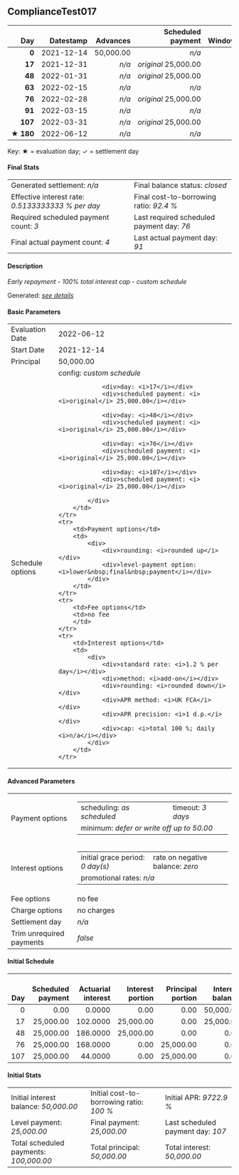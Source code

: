 <h2>ComplianceTest017</h2>
<table>
    <thead style="vertical-align: bottom;">
        <th class="ci00" style="text-align: right;">Day</th>
        <th class="ci01" style="text-align: right;">Datestamp</th>
        <th class="ci02" style="text-align: right;">Advances</th>
        <th class="ci03" style="text-align: right;">Scheduled payment</th>
        <th class="ci04" style="text-align: right;">Window</th>
        <th class="ci05" style="text-align: right;">Payment due</th>
        <th class="ci06" style="text-align: right;">Actual payments</th>
        <th class="ci07" style="text-align: right;">Paid by</th>
        <th class="ci08" style="text-align: right;">Net effect</th>
        <th class="ci09" style="text-align: right;">Payment status</th>
        <th class="ci10" style="text-align: right;">Balance status</th>
        <th class="ci11" style="text-align: right;">Actuarial interest</th>
        <th class="ci12" style="text-align: right;">New interest</th>
        <th class="ci13" style="text-align: right;">Interest portion</th>
        <th class="ci14" style="text-align: right;">Principal portion</th>
        <th class="ci15" style="text-align: right;">Interest balance</th>
        <th class="ci16" style="text-align: right;">Principal balance</th>
        <th class="ci17" style="text-align: right;">Settlement figure</th>
    </thead>
    <tr style="text-align: right;">
        <td class="ci00"><b>0</b></td>
        <td class="ci01" style="white-space: nowrap;">2021-12-14</td>
        <td class="ci02">50,000.00</td>
        <td class="ci03" style="white-space: nowrap;"><i>n/a<i></td>
        <td class="ci04">0</td>
        <td class="ci05">0.00</td>
        <td class="ci06"></td>
        <td class="ci07"></td>
        <td class="ci08">0.00</td>
        <td class="ci09"><i>none&nbsp;scheduled</i></td>
        <td class="ci10">open</td>
        <td class="ci11">0.0000</td>
        <td class="ci12">0.0000</td>
        <td class="ci13">0.00</td>
        <td class="ci14">0.00</td>
        <td class="ci15">500.0000</td>
        <td class="ci16">50,000.00</td>
        <td class="ci17">50,000.00</td>
    </tr>
    <tr style="text-align: right;">
        <td class="ci00"><b>17</b></td>
        <td class="ci01" style="white-space: nowrap;">2021-12-31</td>
        <td class="ci02"><i>n/a</i></td>
        <td class="ci03" style="white-space: nowrap;"><i>original</i> 25,000.00</td>
        <td class="ci04">1</td>
        <td class="ci05">25,000.00</td>
        <td class="ci06"><b>0</b>&nbsp;<i>confirmed</i>&nbsp;25,000.00</td>
        <td class="ci07"><b>17#0</b>&nbsp;25,000.00</td>
        <td class="ci08">25,000.00</td>
        <td class="ci09"><i>payment&nbsp;made</i></td>
        <td class="ci10">open</td>
        <td class="ci11">102.0000</td>
        <td class="ci12">0.0000</td>
        <td class="ci13">25,000.00</td>
        <td class="ci14">0.00</td>
        <td class="ci15">250.0000</td>
        <td class="ci16">50,000.00</td>
        <td class="ci17">35,200.00</td>
    </tr>
    <tr style="text-align: right;">
        <td class="ci00"><b>48</b></td>
        <td class="ci01" style="white-space: nowrap;">2022-01-31</td>
        <td class="ci02"><i>n/a</i></td>
        <td class="ci03" style="white-space: nowrap;"><i>original</i> 25,000.00</td>
        <td class="ci04">2</td>
        <td class="ci05">25,000.00</td>
        <td class="ci06"><b>0</b>&nbsp;<i>confirmed</i>&nbsp;25,000.00</td>
        <td class="ci07"><b>48#0</b>&nbsp;25,000.00</td>
        <td class="ci08">25,000.00</td>
        <td class="ci09"><i>payment&nbsp;made</i></td>
        <td class="ci10">open</td>
        <td class="ci11">186.0000</td>
        <td class="ci12">0.0000</td>
        <td class="ci13">25,000.00</td>
        <td class="ci14">0.00</td>
        <td class="ci15">0.0000</td>
        <td class="ci16">50,000.00</td>
        <td class="ci17">28,800.00</td>
    </tr>
    <tr style="text-align: right;">
        <td class="ci00"><b>63</b></td>
        <td class="ci01" style="white-space: nowrap;">2022-02-15</td>
        <td class="ci02"><i>n/a</i></td>
        <td class="ci03" style="white-space: nowrap;"><i>n/a<i></td>
        <td class="ci04">2</td>
        <td class="ci05">0.00</td>
        <td class="ci06"><b>0</b>&nbsp;<i>confirmed</i>&nbsp;25,000.00</td>
        <td class="ci07"></td>
        <td class="ci08">25,000.00</td>
        <td class="ci09"><i>extra&nbsp;payment</i></td>
        <td class="ci10">open</td>
        <td class="ci11">90.0000</td>
        <td class="ci12">0.0000</td>
        <td class="ci13">0.00</td>
        <td class="ci14">25,000.00</td>
        <td class="ci15">0.0000</td>
        <td class="ci16">25,000.00</td>
        <td class="ci17">12,800.00</td>
    </tr>
    <tr style="text-align: right;">
        <td class="ci00"><b>76</b></td>
        <td class="ci01" style="white-space: nowrap;">2022-02-28</td>
        <td class="ci02"><i>n/a</i></td>
        <td class="ci03" style="white-space: nowrap;"><i>original</i> 25,000.00</td>
        <td class="ci04">3</td>
        <td class="ci05">0.00</td>
        <td class="ci06"></td>
        <td class="ci07"><b>63#0</b>&nbsp;25,000.00</td>
        <td class="ci08">0.00</td>
        <td class="ci09"><i>nothing&nbsp;due</i></td>
        <td class="ci10">open</td>
        <td class="ci11">39.0000</td>
        <td class="ci12">0.0000</td>
        <td class="ci13">0.00</td>
        <td class="ci14">0.00</td>
        <td class="ci15">0.0000</td>
        <td class="ci16">25,000.00</td>
        <td class="ci17">16,700.00</td>
    </tr>
    <tr style="text-align: right;">
        <td class="ci00"><b>91</b></td>
        <td class="ci01" style="white-space: nowrap;">2022-03-15</td>
        <td class="ci02"><i>n/a</i></td>
        <td class="ci03" style="white-space: nowrap;"><i>n/a<i></td>
        <td class="ci04">3</td>
        <td class="ci05">0.00</td>
        <td class="ci06"><b>0</b>&nbsp;<i>confirmed</i>&nbsp;21,200.00</td>
        <td class="ci07"></td>
        <td class="ci08">21,200.00</td>
        <td class="ci09"><i>extra&nbsp;payment</i></td>
        <td class="ci10">closed</td>
        <td class="ci11">45.0000</td>
        <td class="ci12">-38.0000</td>
        <td class="ci13">-3,800.00</td>
        <td class="ci14">25,000.00</td>
        <td class="ci15">0.0000</td>
        <td class="ci16">0.00</td>
        <td class="ci17">0.00</td>
    </tr>
    <tr style="text-align: right;">
        <td class="ci00"><b>107</b></td>
        <td class="ci01" style="white-space: nowrap;">2022-03-31</td>
        <td class="ci02"><i>n/a</i></td>
        <td class="ci03" style="white-space: nowrap;"><i>original</i> 25,000.00</td>
        <td class="ci04">4</td>
        <td class="ci05">0.00</td>
        <td class="ci06"></td>
        <td class="ci07"><b>91#0</b>&nbsp;21,200.00</td>
        <td class="ci08">0.00</td>
        <td class="ci09"><i>no&nbsp;longer&nbsp;required</i></td>
        <td class="ci10">closed</td>
        <td class="ci11">0.0000</td>
        <td class="ci12">0.0000</td>
        <td class="ci13">0.00</td>
        <td class="ci14">0.00</td>
        <td class="ci15">0.0000</td>
        <td class="ci16">0.00</td>
        <td class="ci17">0.00</td>
    </tr>
    <tr style="text-align: right;">
        <td class="ci00">&#x2605;&nbsp;<b>180</b></td>
        <td class="ci01" style="white-space: nowrap;">2022-06-12</td>
        <td class="ci02"><i>n/a</i></td>
        <td class="ci03" style="white-space: nowrap;"><i>n/a<i></td>
        <td class="ci04">4</td>
        <td class="ci05">0.00</td>
        <td class="ci06"></td>
        <td class="ci07"></td>
        <td class="ci08">0.00</td>
        <td class="ci09"><i>information&nbsp;only</i></td>
        <td class="ci10">closed</td>
        <td class="ci11">0.0000</td>
        <td class="ci12">0.0000</td>
        <td class="ci13">0.00</td>
        <td class="ci14">0.00</td>
        <td class="ci15">0.0000</td>
        <td class="ci16">0.00</td>
        <td class="ci17">0.00</td>
    </tr>
</table><p>Key: &#x2605; = evaluation day; &#x2713; = settlement day</p>
<h4>Final Stats</h4>
<table>
    <tr>
        <td>Generated settlement: <i><i>n/a</i></i></td>
        <td>Final balance status: <i>closed</i></td>
    </tr>
    <tr>
        <td>Effective interest rate: <i>0.5133333333 % per day</i></td>
        <td>Final cost-to-borrowing ratio: <i>92.4 %</i></td>
    </tr>
    <tr>
        <td>Required scheduled payment count: <i>3</i></td>
        <td>Last required scheduled payment day: <i>76</i></td>
    </tr>
    <tr>
        <td>Final actual payment count: <i>4</i></td>
        <td>Last actual payment day: <i>91</i></td>
    </tr>
</table>

<h4>Description</h4>
<p><i>Early repayment - 100% total interest cap - custom schedule</i></p>
<p>Generated: <i><a href="../GeneratedDate.html">see details</a></i></p>
<h4>Basic Parameters</h4>
<table>
    <tr>
        <td>Evaluation Date</td>
        <td>2022-06-12</td>
    </tr>
    <tr>
        <td>Start Date</td>
        <td>2021-12-14</td>
    </tr>
    <tr>
        <td>Principal</td>
        <td>50,000.00</td>
    </tr>
    <tr>
        <td>Schedule options</td>
        <td>
            <div>
                <div colspan="2">config: <i>custom schedule</i></div>
                
                <div>day: <i>17</i></div>
                <div>scheduled payment: <i><i>original</i> 25,000.00</i></div>
                
                <div>day: <i>48</i></div>
                <div>scheduled payment: <i><i>original</i> 25,000.00</i></div>
                
                <div>day: <i>76</i></div>
                <div>scheduled payment: <i><i>original</i> 25,000.00</i></div>
                
                <div>day: <i>107</i></div>
                <div>scheduled payment: <i><i>original</i> 25,000.00</i></div>
                
            </div>
        </td>
    </tr>
    <tr>
        <td>Payment options</td>
        <td>
            <div>
                <div>rounding: <i>rounded up</i></div>
                <div>level-payment option: <i>lower&nbsp;final&nbsp;payment</i></div>
            </div>
        </td>
    </tr>
    <tr>
        <td>Fee options</td>
        <td>no fee
        </td>
    </tr>
    <tr>
        <td>Interest options</td>
        <td>
            <div>
                <div>standard rate: <i>1.2 % per day</i></div>
                <div>method: <i>add-on</i></div>
                <div>rounding: <i>rounded down</i></div>
                <div>APR method: <i>UK FCA</i></div>
                <div>APR precision: <i>1 d.p.</i></div>
                <div>cap: <i>total 100 %; daily <i>n/a</i></div>
            </div>
        </td>
    </tr>
</table>
<h4>Advanced Parameters</h4>
<table>
    <tr>
        <td>Payment options</td>
        <td>
                <table>
                    <tr>
                        <td>scheduling: <i>as scheduled</i></td>
                        <td>timeout: <i>3 days</i></td>
                    </tr>
                    <tr>
                        <td colspan="2">minimum: <i>defer&nbsp;or&nbsp;write&nbsp;off&nbsp;up&nbsp;to&nbsp;50.00</i></td>
                    </tr>
                </table>
        </td>
    </tr>
    <tr>
        <td>Interest options</td>
        <td>
            <table>
                <tr>
                    <td>initial grace period: <i>0 day(s)</i></td>
                    <td>rate on negative balance: <i>zero</i></td>
                </tr>
                <tr>
                    <td colspan="2">promotional rates: <i><i>n/a</i></i></td>
                </tr>
            </table>
        </td>
    </tr>
    <tr>
        <td>Fee options</td>
        <td>no fee
        </td>
    </tr>
    <tr>
        <td>Charge options</td>
        <td>no charges
        </td>
    </tr>
    <tr>
        <td>Settlement day</td><td><i><i>n/a</i></i></td>
    </tr>
    <tr>
        <td>Trim unrequired payments</td><td><i>false</i></td>
    </tr>
</table><h4>Initial Schedule</h4>
<table>
    <thead style="vertical-align: bottom;">
        <th style="text-align: right;">Day</th>
        <th style="text-align: right;">Scheduled payment</th>
        <th style="text-align: right;">Actuarial interest</th>
        <th style="text-align: right;">Interest portion</th>
        <th style="text-align: right;">Principal portion</th>
        <th style="text-align: right;">Interest balance</th>
        <th style="text-align: right;">Principal balance</th>
        <th style="text-align: right;">Total actuarial interest</th>
        <th style="text-align: right;">Total interest</th>
        <th style="text-align: right;">Total principal</th>
    </thead>
    <tr style="text-align: right;">
        <td class="ci00">0</td>
        <td class="ci01" style="white-space: nowrap;">0.00</td>
        <td class="ci02">0.0000</td>
        <td class="ci03">0.00</td>
        <td class="ci04">0.00</td>
        <td class="ci05">50,000.00</td>
        <td class="ci06">50,000.00</td>
        <td class="ci07">0.0000</td>
        <td class="ci08">0.00</td>
        <td class="ci09">0.00</td>
    </tr>
    <tr style="text-align: right;">
        <td class="ci00">17</td>
        <td class="ci01" style="white-space: nowrap;">25,000.00</td>
        <td class="ci02">102.0000</td>
        <td class="ci03">25,000.00</td>
        <td class="ci04">0.00</td>
        <td class="ci05">25,000.00</td>
        <td class="ci06">50,000.00</td>
        <td class="ci07">102.0000</td>
        <td class="ci08">25,000.00</td>
        <td class="ci09">0.00</td>
    </tr>
    <tr style="text-align: right;">
        <td class="ci00">48</td>
        <td class="ci01" style="white-space: nowrap;">25,000.00</td>
        <td class="ci02">186.0000</td>
        <td class="ci03">25,000.00</td>
        <td class="ci04">0.00</td>
        <td class="ci05">0.00</td>
        <td class="ci06">50,000.00</td>
        <td class="ci07">288.0000</td>
        <td class="ci08">50,000.00</td>
        <td class="ci09">0.00</td>
    </tr>
    <tr style="text-align: right;">
        <td class="ci00">76</td>
        <td class="ci01" style="white-space: nowrap;">25,000.00</td>
        <td class="ci02">168.0000</td>
        <td class="ci03">0.00</td>
        <td class="ci04">25,000.00</td>
        <td class="ci05">0.00</td>
        <td class="ci06">25,000.00</td>
        <td class="ci07">456.0000</td>
        <td class="ci08">50,000.00</td>
        <td class="ci09">25,000.00</td>
    </tr>
    <tr style="text-align: right;">
        <td class="ci00">107</td>
        <td class="ci01" style="white-space: nowrap;">25,000.00</td>
        <td class="ci02">44.0000</td>
        <td class="ci03">0.00</td>
        <td class="ci04">25,000.00</td>
        <td class="ci05">0.00</td>
        <td class="ci06">0.00</td>
        <td class="ci07">500.0000</td>
        <td class="ci08">50,000.00</td>
        <td class="ci09">50,000.00</td>
    </tr>
</table>
<h4>Initial Stats</h4>
<table>
    <tr>
        <td>Initial interest balance: <i>50,000.00</i></td>
        <td>Initial cost-to-borrowing ratio: <i>100 %</i></td>
        <td>Initial APR: <i>9722.9 %</i></td>
    </tr>
    <tr>
        <td>Level payment: <i>25,000.00</i></td>
        <td>Final payment: <i>25,000.00</i></td>
        <td>Last scheduled payment day: <i>107</i></td>
    </tr>
    <tr>
        <td>Total scheduled payments: <i>100,000.00</i></td>
        <td>Total principal: <i>50,000.00</i></td>
        <td>Total interest: <i>50,000.00</i></td>
    </tr>
</table>